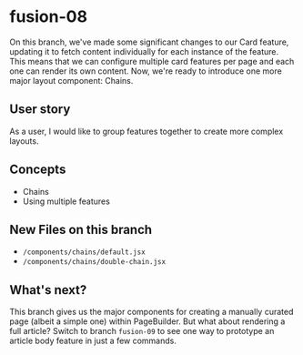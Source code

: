 # fusion-08

On this branch, we've made some significant changes to our Card feature, updating it to fetch content individually for each instance of the feature. This means that we can configure multiple card features per page and each one can render its own content. Now, we're ready to introduce one more major layout component: Chains.

## User story
As a user, I would like to group features together to create more complex layouts.

## Concepts
- Chains
- Using multiple features

## New Files on this branch
- `/components/chains/default.jsx`
- `/components/chains/double-chain.jsx`

## What's next?
This branch gives us the major components for creating a manually curated page (albeit a simple one) within PageBuilder. But what about rendering a full article? Switch to branch `fusion-09` to see one way to prototype an article body feature in just a few commands.
